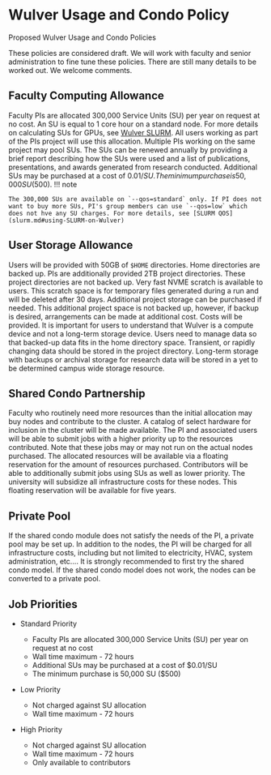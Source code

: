 # Wulver Usage and Condo Policy

Proposed Wulver Usage and Condo Policies

These policies are considered draft. We will work with faculty and senior administration to fine tune these policies. There are still many details to be worked out. We welcome comments.

## Faculty Computing Allowance

Faculty PIs are allocated 300,000 Service Units (SU) per year on request at no cost. An SU is equal to 1 core hour on a standard node. For more details on calculating SUs for GPUs, see [Wulver SLURM](slurm.md). All users working as part of the PIs project will use this allocation. Multiple PIs working on the same project may pool SUs. The SUs can be renewed annually by providing a brief report describing how the SUs were used and a list of publications, presentations, and awards generated from research conducted. Additional SUs may be purchased at a cost of $0.01/SU. The minimum purchase is 50,000 SU ($500). 
!!! note

    The 300,000 SUs are available on `--qos=standard` only. If PI does not want to buy more SUs, PI's group members can use `--qos=low` which does not hve any SU charges. For more details, see [SLURM QOS](slurm.md#using-SLURM-on-Wulver) 

## User Storage Allowance

Users will be provided with 50GB of `$HOME` directories. Home directories are backed up. PIs are additionally provided 2TB project directories. These project directories are not backed up. Very fast NVME scratch is available to users. This scratch space is for temporary files generated during a run and will be deleted after 30 days. Additional project storage can be purchased if needed. This additional project space is not backed up, however, if backup is desired, arrangements can be made at additional cost. Costs will be provided. It is important for users to understand that Wulver is a compute device and not a long-term storage device. Users need to manage data so that backed-up data fits in the home directory space. Transient, or rapidly changing data should be stored in the project directory. Long-term storage with backups or archival storage for research data will be stored in a yet to be determined campus wide storage resource.

## Shared Condo Partnership

Faculty who routinely need more resources than the initial allocation may buy nodes and contribute to the cluster. A catalog of select hardware for inclusion in the cluster will be made available. The PI and associated users will be able to submit jobs with a higher priority up to the resources contributed. Note that these jobs may or may not run on the actual nodes purchased. The allocated resources will be available via a floating reservation for the amount of resources purchased. Contributors will be able to additionally submit jobs using SUs as well as lower priority. The university will subsidize all infrastructure costs for these nodes. This floating reservation will be available for five years.

## Private Pool

If the shared condo module does not satisfy the needs of the PI, a private pool may be set up. In addition to the nodes, the PI will be charged for all infrastructure costs, including but not limited to electricity, HVAC, system administration, etc…. It is strongly recommended to first try the shared condo model. If the shared condo model does not work, the nodes can be converted to a private pool.

## Job Priorities

* Standard Priority
    * Faculty PIs are allocated 300,000 Service Units (SU) per year on request at no cost
    * Wall time maximum - 72 hours
    * Additional SUs may be purchased at a cost of $0.01/SU
    * The minimum purchase is 50,000 SU ($500)

* Low Priority
    * Not charged against SU allocation
    * Wall time maximum - 72 hours

* High Priority
    * Not charged against SU allocation
    * Wall time maximum - 72 hours
    * Only available to contributors